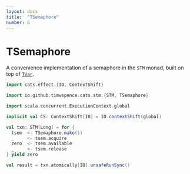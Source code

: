 ```yaml
---
layout: docs
title:  "TSemaphore"
number: 6
---
```


# TSemaphore

A convenience implementation of a semaphore in the `STM` monad, built on top of
[`TVar`](tvar.html).

```scala mdoc
import cats.effect.{IO, ContextShift}

import io.github.timwspence.cats.stm.{STM, TSemaphore}

import scala.concurrent.ExecutionContext.global

implicit val CS: ContextShift[IO] = IO.contextShift(global)

val txn: STM[Long] = for {
  tsem  <- TSemaphore.make(1)
  _     <- tsem.acquire
  zero  <- tsem.available
  _     <- tsem.release
} yield zero

val result = txn.atomically[IO].unsafeRunSync()
```
